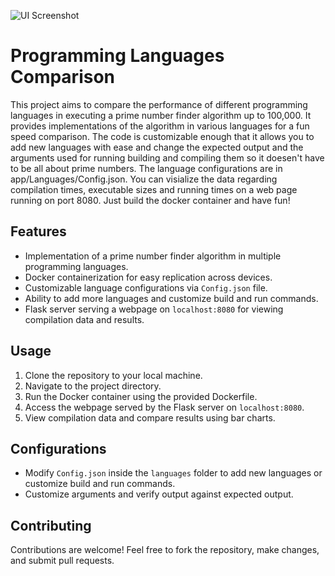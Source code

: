 ![UI Screenshot](Images/UI/screenshot.png)

# Programming Languages Comparison

This project aims to compare the performance of different programming languages in executing a prime number finder algorithm up to 100,000. It provides implementations of the algorithm in various languages for a fun speed comparison. The code is customizable enough that it allows you to add new languages with ease and change the expected output and the arguments used for running building and compiling them so it doesen't have to be all about prime numbers. The language configurations are in app/Languages/Config.json. You can visialize the data regarding compilation times, executable sizes and running times on a web page running on port 8080. Just build the docker container and have fun!

## Features

- Implementation of a prime number finder algorithm in multiple programming languages.
- Docker containerization for easy replication across devices.
- Customizable language configurations via `Config.json` file.
- Ability to add more languages and customize build and run commands.
- Flask server serving a webpage on `localhost:8080` for viewing compilation data and results.

## Usage

1. Clone the repository to your local machine.
2. Navigate to the project directory.
3. Run the Docker container using the provided Dockerfile.
4. Access the webpage served by the Flask server on `localhost:8080`.
5. View compilation data and compare results using bar charts.

## Configurations

- Modify `Config.json` inside the `languages` folder to add new languages or customize build and run commands.
- Customize arguments and verify output against expected output.

## Contributing

Contributions are welcome! Feel free to fork the repository, make changes, and submit pull requests.
